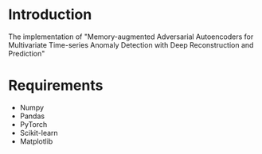 # Introduction

The implementation of "Memory-augmented Adversarial Autoencoders for Multivariate Time-series Anomaly Detection with
Deep Reconstruction and Prediction"

# Requirements

- Numpy
- Pandas
- PyTorch
- Scikit-learn
- Matplotlib